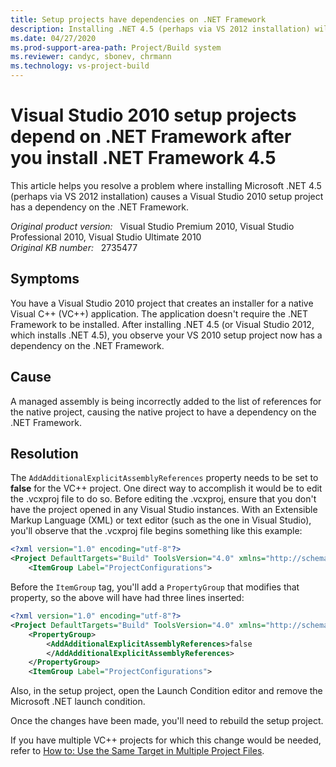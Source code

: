 ```yaml
---
title: Setup projects have dependencies on .NET Framework
description: Installing .NET 4.5 (perhaps via VS 2012 installation) will cause setup projects for native applications in Visual Studio 2010 to add a .NET dependency they didn't have before.
ms.date: 04/27/2020
ms.prod-support-area-path: Project/Build system
ms.reviewer: candyc, sbonev, chrmann
ms.technology: vs-project-build
---
```

# Visual Studio 2010 setup projects depend on .NET Framework after you install .NET Framework 4.5

This article helps you resolve a problem where installing Microsoft .NET 4.5 (perhaps via VS 2012 installation) causes a Visual Studio 2010 setup project has a dependency on the .NET Framework.

_Original product version:_ &nbsp; Visual Studio Premium 2010, Visual Studio Professional 2010, Visual Studio Ultimate 2010  
_Original KB number:_ &nbsp; 2735477

## Symptoms

You have a Visual Studio 2010 project that creates an installer for a native Visual C++ (VC++) application. The application doesn't require the .NET Framework to be installed. After installing .NET 4.5 (or Visual Studio 2012, which installs .NET 4.5), you observe your VS 2010 setup project now has a dependency on the .NET Framework.

## Cause

A managed assembly is being incorrectly added to the list of references for the native project, causing the native project to have a dependency on the .NET Framework.

## Resolution

The `AddAdditionalExplicitAssemblyReferences` property needs to be set to **false** for the VC++ project. One direct way to accomplish it would be to edit the .vcxproj file to do so. Before editing the .vcxproj, ensure that you don't have the project opened in any Visual Studio instances. With an Extensible Markup Language (XML) or text editor (such as the one in Visual Studio), you'll observe that the .vcxproj file begins something like this example:

```xml
<?xml version="1.0" encoding="utf-8"?>
<Project DefaultTargets="Build" ToolsVersion="4.0" xmlns="http://schemas.microsoft.com/developer/msbuild/2003">
    <ItemGroup Label="ProjectConfigurations">
```

Before the `ItemGroup` tag, you'll add a `PropertyGroup` that modifies that property, so the above will have had three lines inserted:

```xml
<?xml version="1.0" encoding="utf-8"?>
<Project DefaultTargets="Build" ToolsVersion="4.0" xmlns="http://schemas.microsoft.com/developer/msbuild/2003">
    <PropertyGroup>
        <AddAdditionalExplicitAssemblyReferences>false
        </AddAdditionalExplicitAssemblyReferences>
    </PropertyGroup>
    <ItemGroup Label="ProjectConfigurations">
```

Also, in the setup project, open the Launch Condition editor and remove the Microsoft .NET launch condition.

Once the changes have been made, you'll need to rebuild the setup project.

If you have multiple VC++ projects for which this change would be needed, refer to [How to: Use the Same Target in Multiple Project Files](/visualstudio/msbuild/how-to-use-the-same-target-in-multiple-project-files).

